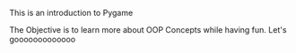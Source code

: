 This is an introduction to Pygame

The Objective is to learn more about OOP Concepts while having fun. Let's gooooooooooooo
